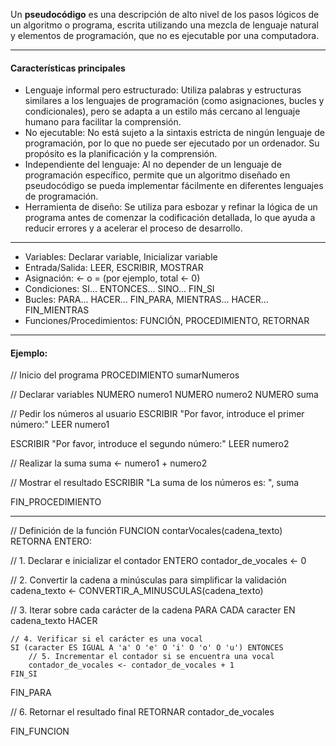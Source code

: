 Un **pseudocódigo** es una descripción de alto nivel de los pasos lógicos de un algoritmo o programa, escrita utilizando una mezcla de lenguaje natural y elementos de programación, que no es ejecutable por una computadora.
___
#### Características principales
- Lenguaje informal pero estructurado: Utiliza palabras y estructuras similares a los lenguajes de programación (como asignaciones, bucles y condicionales), pero se adapta a un estilo más cercano al lenguaje humano para facilitar la comprensión. 
- No ejecutable: No está sujeto a la sintaxis estricta de ningún lenguaje de programación, por lo que no puede ser ejecutado por un ordenador. Su propósito es la planificación y la comprensión. 
- Independiente del lenguaje: Al no depender de un lenguaje de programación específico, permite que un algoritmo diseñado en pseudocódigo se pueda implementar fácilmente en diferentes lenguajes de programación. 
- Herramienta de diseño: Se utiliza para esbozar y refinar la lógica de un programa antes de comenzar la codificación detallada, lo que ayuda a reducir errores y a acelerar el proceso de desarrollo.  
___
- Variables: Declarar variable, Inicializar variable
- Entrada/Salida: LEER, ESCRIBIR, MOSTRAR
- Asignación: <- o = (por ejemplo, total <- 0)
- Condiciones: SI... ENTONCES... SINO... FIN_SI
- Bucles: PARA... HACER... FIN_PARA, MIENTRAS... HACER... FIN_MIENTRAS
- Funciones/Procedimientos: FUNCIÓN, PROCEDIMIENTO, RETORNAR
___
#### Ejemplo:
// Inicio del programa
PROCEDIMIENTO sumarNumeros

// Declarar variables
NUMERO numero1
NUMERO numero2
NUMERO suma

// Pedir los números al usuario
ESCRIBIR "Por favor, introduce el primer número:"
LEER numero1

ESCRIBIR "Por favor, introduce el segundo número:"
LEER numero2

// Realizar la suma
suma <- numero1 + numero2

// Mostrar el resultado
ESCRIBIR "La suma de los números es: ", suma

FIN_PROCEDIMIENTO
___
// Definición de la función
FUNCION contarVocales(cadena_texto) RETORNA ENTERO:

// 1. Declarar e inicializar el contador
ENTERO contador_de_vocales <- 0

// 2. Convertir la cadena a minúsculas para simplificar la validación
cadena_texto <- CONVERTIR_A_MINUSCULAS(cadena_texto)

// 3. Iterar sobre cada carácter de la cadena
PARA CADA caracter EN cadena_texto HACER

    // 4. Verificar si el carácter es una vocal
    SI (caracter ES IGUAL A 'a' O 'e' O 'i' O 'o' O 'u') ENTONCES
        // 5. Incrementar el contador si se encuentra una vocal
        contador_de_vocales <- contador_de_vocales + 1
    FIN_SI

FIN_PARA

// 6. Retornar el resultado final
RETORNAR contador_de_vocales

FIN_FUNCION
